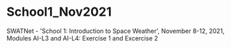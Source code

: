 # School1_Nov2021
SWATNet - 'School 1: Introduction to Space Weather', November 8-12, 2021,
 Modules AI-L3 and AI-L4:
 Exercise 1 and Excercise 2
